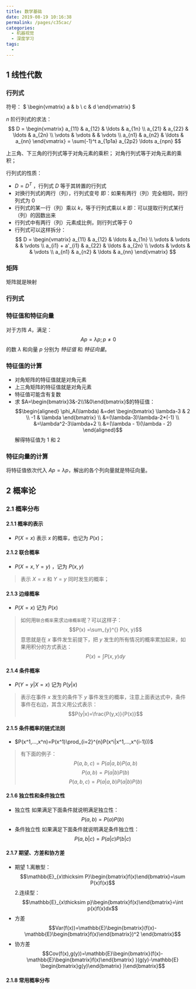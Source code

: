 ```yaml
---
title: 数学基础
date: 2019-08-19 10:16:38
permalink: /pages/c35cac/
categories: 
  - 机器视觉
  - 深度学习
tags: 
  - 
---
```


## 1 线性代数

### 行列式

符号：
$
\begin{vmatrix}
a & b \\
c & d
\end{vmatrix}
$

$n$ 阶行列式的求法：
$$
D = 
\begin{vmatrix}
a_{11} & a_{12} & \ldots & a_{1n} \\
a_{21} & a_{22} & \ldots & a_{2n} \\
\vdots & \vdots &        & \vdots \\
a_{n1} & a_{n2} & \ldots & a_{nn}
\end{vmatrix} = 
\sum(-1)^t a_{1p1a} a_{2p2} \ldots a_{npn}
$$

上三角、下三角的行列式等于对角元素的乘积；
对角行列式等于对角元素的乘积；

行列式的性质：
- $D = D^T$ ，行列式 $D$ 等于其转置的行列式
- 对换行列式的两行（列），行列式变号
  即：如果有两行（列）完全相同，则行列式为 $0$ 
- 行列式的某一行（列）乘以 $k$，等于行列式乘以 $k$
  即：可以提取行列式某行（列）的因数出来
- 行列式中有两行（列）元素成比例，则行列式等于 $0$
- 行列式可以这样拆分：
  $$
  D = 
  \begin{vmatrix}
  a_{11} & a_{12} & \ldots & a_{1n} \\
  \vdots & \vdots &        & \vdots  \\
  a_{i1} + a'_{i1} & a_{22} & \ldots & a_{2n} \\
  \vdots & \vdots &        & \vdots \\
  a_{n1} & a_{n2} & \ldots & a_{nn}
  \end{vmatrix}
  $$




### 矩阵
矩阵就是映射


### 行列式

### 特征值和特征向量

对于方阵 $A$，满足：
$$Ap=\lambda p;p\neq0$$
的数 $\lambda$ 和向量 $p$ 分别为 *特征值* 和 *特征向量*。


### 特征值的计算


- 对角矩阵的特征值就是对角元素
- 上三角矩阵的特征值就是对角元素
- 特征值可能含有复数
- 求 $A=\begin{bmatrix}3&-2\\1&0\end{bmatrix}$的特征值：
  $$\begin{aligned} 
  \phi_A(\lambda)
  &=det 
  \begin{bmatrix}
  \lambda-3 & 2 \\
  -1 & \lambda
  \end{bmatrix} \\
  &=(\lambda-3)\lambda-2*(-1) \\
  &=\lambda^2-3\lambda+2 \\
  &=(\lambda - 1)(\lambda - 2)
  \end{aligned}$$
  解得特征值为 $1$ 和 $2$

### 特征向量的计算
将特征值依次代入 $Ap=\lambda p$，解出的各个列向量就是特征向量。
















## 2 概率论
### 2.1 概率分布
#### 2.1.1 概率的表示

- $P(X = x)$ 表示 $x$ 的概率，也记为 $P(x)$；

#### 2.1.2 联合概率

- $P(X = x, Y = y)$ ，记为 $P(x,y)$

> 表示 $X = x$ 和 $Y = y$ 同时发生的概率；

#### 2.1.3 边缘概率
- $P(X = x)$ 记为 $P(x)$

> 如何用`联合概率`来求`边缘概率`呢？可以这样子：
> $$P(x) =\sum_{y}^{} P(x, y)$$
> 意思就是在 $x$ 事件发生前提下，把 $y$ 发生的所有情况的概率累加起来，如果用积分的方式表达：
> $$P(x) = \int P(x, y)dy$$


#### 2.1.4 条件概率
- $P(Y = y|X=x)$ 记为 $P(y|x)$

> 表示在事件 $x$ 发生的条件下 $y$ 事件发生的概率，注意上面表达式中，条件事件在右边，其含义用公式表示：
> $$P(y|x)=\frac{P(y,x)}{P(x)}$$

#### 2.1.5 条件概率的链式法则

- $P(x^1,...,x^n)=P(x^1)\prod_{i=2}^{n}P(x^i|x^1,...,x^{i-1}))$

> 有下面的例子：
> $$P(a,b,c)=P(a|a,b)P(a,b)$$ 
> $$P(a,b)=P(a|b)P(b)$$ 
> $$P(a,b,c)=P(a|a,b)P(a|b)P(b)$$

#### 2.1.6 独立性和条件独立性
- 独立性
 如果满足下面条件就说明满足独立性：
$$P(a,b)=P(a)P(b)$$
- 条件独立性
  如果满足下面条件就说明满足条件独立性：
$$P(a,b|c)=P(a|c)P(b|c)$$
#### 2.1.7 期望、方差和协方差
- 期望
 1.离散型：
 $$\mathbb{E}_{x\thicksim P}\begin{bmatrix}f(x)\end{bmatrix}=\sum P(x)f(x)$$
 2.连续型：
 $$\mathbb{E}_{x\thicksim p}\begin{bmatrix}f(x)\end{bmatrix}=\int p(x)f(x)dx$$
- 方差
 $$Var(f(x))=\mathbb{E}\begin{bmatrix}(f(x)-\mathbb{E}\begin{bmatrix}f(x)\end{bmatrix})^2 \end{bmatrix}$$
- 协方差
  $$Cov(f(x),g(y))=\mathbb{E}\begin{bmatrix}(f(x)-\mathbb{E}\begin{bmatrix}f(x)\end{bmatrix}     )(g(y)-\mathbb{E} \begin{bmatrix}g(y)\end{bmatrix}    )\end{bmatrix}$$
#### 2.1.8 常用概率分布
